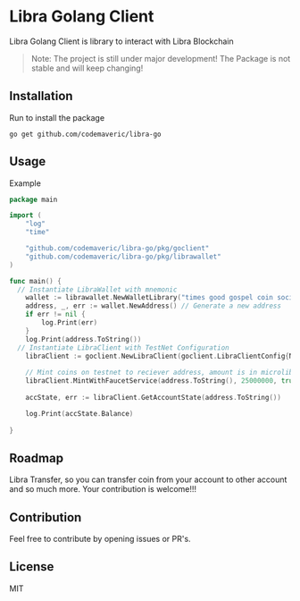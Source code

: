 # Libra Golang Client
Libra Golang Client is library to interact with Libra Blockchain

> Note: The project is still under major development! The Package is not stable and will keep changing!

## Installation
Run to install the package

```
go get github.com/codemaveric/libra-go
```

## Usage
Example

```Go
package main

import (
	"log"
	"time"

	"github.com/codemaveric/libra-go/pkg/goclient"
	"github.com/codemaveric/libra-go/pkg/librawallet"
)

func main() {
  // Instantiate LibraWallet with mnemonic 
	wallet := librawallet.NewWalletLibrary("times good gospel coin social media giant")
	address, _, err := wallet.NewAddress() // Generate a new address
	if err != nil {
		log.Print(err)
	}
	log.Print(address.ToString())
  // Instantiate LibraClient with TestNet Configuration
	libraClient := goclient.NewLibraClient(goclient.LibraClientConfig{Network: goclient.TestNet})
  
	// Mint coins on testnet to reciever address, amount is in microlibra
	libraClient.MintWithFaucetService(address.ToString(), 25000000, true)
  
	accState, err := libraClient.GetAccountState(address.ToString())

	log.Print(accState.Balance)
	
}

```

## Roadmap

Libra Transfer, so you can transfer coin from your account to other account and so much more. Your contribution is welcome!!!

## Contribution
Feel free to contribute by opening issues or PR's.

## License
MIT
